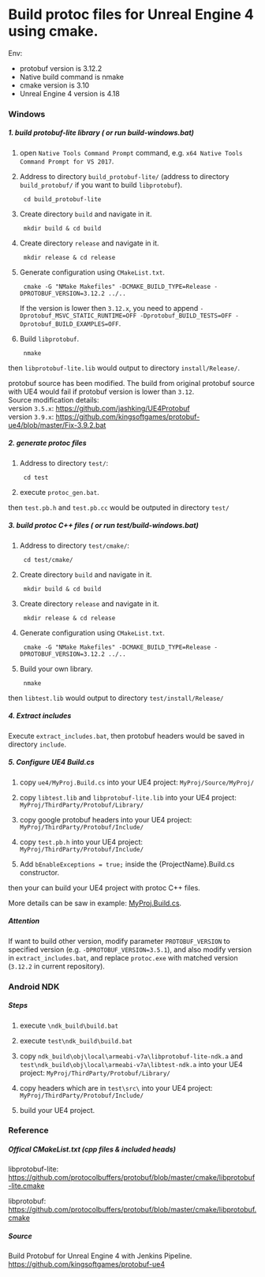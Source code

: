 # Build protoc files for Unreal Engine 4 using cmake.

Env:

+ protobuf version is 3.12.2
+ Native build command is nmake
+ cmake version is 3.10
+ Unreal Engine 4 version is 4.18

### Windows

##### 1. build protobuf-lite library ( or run build-windows.bat)

1. open `Native Tools Command Prompt` command, e.g. `x64 Native Tools Command Prompt for VS 2017`.

2. Address to directory `build_protobuf-lite/` (address to directory `build_protobuf/` if you want to build `libprotobuf`).

        cd build_protobuf-lite
		
3. Create directory `build` and navigate in it.

        mkdir build & cd build
		
4. Create directory `release` and navigate in it.

        mkdir release & cd release
	
5. Generate configuration using `CMakeList.txt`.

        cmake -G "NMake Makefiles" -DCMAKE_BUILD_TYPE=Release -DPROTOBUF_VERSION=3.12.2 ../..
        
    If the version is lower then `3.12.x`, you need to append `-Dprotobuf_MSVC_STATIC_RUNTIME=OFF -Dprotobuf_BUILD_TESTS=OFF -Dprotobuf_BUILD_EXAMPLES=OFF`.
		
6. Build `libprotobuf`.

        nmake

then `libprotobuf-lite.lib` would output to directory `install/Release/`.

protobuf source has been modified. The build from original protobuf source with UE4 would fail if protobuf version is lower than `3.12`.  
Source modification details:  
version `3.5.x`: https://github.com/jashking/UE4Protobuf  
version `3.9.x`: https://github.com/kingsoftgames/protobuf-ue4/blob/master/Fix-3.9.2.bat  

##### 2. generate protoc files

1. Address to directory `test/`:

        cd test

2. execute `protoc_gen.bat`.

then `test.pb.h` and `test.pb.cc` would be outputed in directory `test/`

##### 3. build protoc C++ files ( or run test/build-windows.bat)

1. Address to directory `test/cmake/`:

        cd test/cmake/
    
2. Create directory `build` and navigate in it.

        mkdir build & cd build
	
3. Create directory `release` and navigate in it.

        mkdir release & cd release
	
4. Generate configuration using `CMakeList.txt`.

        cmake -G "NMake Makefiles" -DCMAKE_BUILD_TYPE=Release -DPROTOBUF_VERSION=3.12.2 ../..
    
5. Build your own library.

        nmake

then `libtest.lib` would output to directory `test/install/Release/`

##### 4. Extract includes 

Execute `extract_includes.bat`, then protobuf headers would be saved in directory `include`.

##### 5. Configure UE4 Build.cs

1. copy `ue4/MyProj.Build.cs` into your UE4 project: `MyProj/Source/MyProj/`

2. copy `libtest.lib` and `libprotobuf-lite.lib` into your UE4 project: `MyProj/ThirdParty/Protobuf/Library/`

3. copy google protobuf headers into your UE4 project: `MyProj/ThirdParty/Protobuf/Include/`

4. copy `test.pb.h` into your UE4 project: `MyProj/ThirdParty/Protobuf/Include/`

5. Add `bEnableExceptions = true;` inside the {ProjectName}.Build.cs constructor. 

then your can build your UE4 project with protoc C++ files.

More details can be saw in example: [MyProj.Build.cs](https://github.com/dawnarc/protobuf_ue4_cmake/blob/master/ue4/MyProj.Build.cs).

##### Attention

If want to build other version, modify parameter `PROTOBUF_VERSION` to specified version (e.g. `-DPROTOBUF_VERSION=3.5.1`), and also modify version in `extract_includes.bat`, and replace `protoc.exe` with matched version (`3.12.2` in current repository).

### Android NDK

##### Steps

1. execute `\ndk_build\build.bat`

2. execute `test\ndk_build\build.bat`

3. copy `ndk_build\obj\local\armeabi-v7a\libprotobuf-lite-ndk.a` and `test\ndk_build\obj\local\armeabi-v7a\libtest-ndk.a` into your UE4 project: `MyProj/ThirdParty/Protobuf/Library/`

4. copy headers which are in `test\src\` into your UE4 project: `MyProj/ThirdParty/Protobuf/Include/` 

5. build your UE4 project.

### Reference

##### Offical CMakeList.txt (cpp files & included heads)

libprotobuf-lite:  
https://github.com/protocolbuffers/protobuf/blob/master/cmake/libprotobuf-lite.cmake

libprotobuf:  
https://github.com/protocolbuffers/protobuf/blob/master/cmake/libprotobuf.cmake

##### Source

Build Protobuf for Unreal Engine 4 with Jenkins Pipeline.  
https://github.com/kingsoftgames/protobuf-ue4
